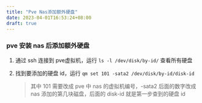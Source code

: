 ```yaml
---
title: "Pve Nas添加额外硬盘"
date: 2023-04-01T16:53:24+08:00
draft: true
---
```


### pve 安装 nas 后添加额外硬盘
1. 通过 ssh 连接到 pve虚拟机，运行 `ls -l /dev/disk/by-id/` 查看所有硬盘

2. 找到要添加的硬盘 id，运行 `qm set 101 -sata2 /dev/disk/by-id/disk-id` 

   > 其中 101 需要改成 pve 中 nas 的虚拟机编号，-sata2 后面的数字改成 nas 添加的第几块磁盘，后面的 disk-id 就是第一步查到的硬盘 id